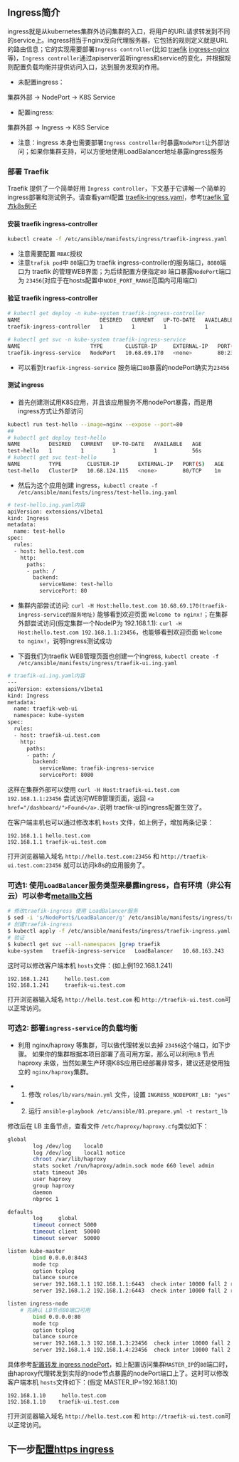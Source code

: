 ## Ingress简介

ingress就是从kubernetes集群外访问集群的入口，将用户的URL请求转发到不同的service上。ingress相当于nginx反向代理服务器，它包括的规则定义就是URL的路由信息；它的实现需要部署`Ingress controller`(比如 [traefik](https://github.com/containous/traefik) [ingress-nginx](https://github.com/kubernetes/ingress-nginx) 等)，`Ingress controller`通过apiserver监听ingress和service的变化，并根据规则配置负载均衡并提供访问入口，达到服务发现的作用。

+ 未配置ingress：

集群外部 -> NodePort -> K8S Service

+ 配置ingress:

集群外部 -> Ingress -> K8S Service

+ 注意：ingress 本身也需要部署`Ingress controller`时暴露`NodePort`让外部访问；如果你集群支持，可以方便地使用LoadBalancer地址暴露ingress服务

### 部署 Traefik

Traefik 提供了一个简单好用 `Ingress controller`，下文基于它讲解一个简单的 ingress部署和测试例子。请查看yaml配置 [traefik-ingress.yaml](../../manifests/ingress/traefik-ingress.yaml)，参考[traefik 官方k8s例子](https://github.com/containous/traefik/tree/master/examples/k8s)

#### 安装 traefik ingress-controller

``` bash
kubectl create -f /etc/ansible/manifests/ingress/traefik-ingress.yaml
```
+ 注意需要配置 `RBAC`授权
+ 注意`trafik pod`中 `80`端口为 traefik ingress-controller的服务端口，`8080`端口为 traefik 的管理WEB界面；为后续配置方便指定`80` 端口暴露`NodePort`端口为 `23456`(对应于在hosts配置中`NODE_PORT_RANGE`范围内可用端口)

#### 验证 traefik ingress-controller

``` bash
# kubectl get deploy -n kube-system traefik-ingress-controller
NAME                         DESIRED   CURRENT   UP-TO-DATE   AVAILABLE   AGE
traefik-ingress-controller   1         1         1            1           4m

# kubectl get svc -n kube-system traefik-ingress-service
NAME                      TYPE       CLUSTER-IP     EXTERNAL-IP   PORT(S)                       AGE
traefik-ingress-service   NodePort   10.68.69.170   <none>        80:23456/TCP,8080:34815/TCP   4m
```
+ 可以看到`traefik-ingress-service` 服务端口`80`暴露的nodePort确实为`23456`

#### 测试 ingress

+ 首先创建测试用K8S应用，并且该应用服务不用nodePort暴露，而是用ingress方式让外部访问

``` bash
kubectl run test-hello --image=nginx --expose --port=80
##
# kubectl get deploy test-hello
NAME         DESIRED   CURRENT   UP-TO-DATE   AVAILABLE   AGE
test-hello   1         1         1            1           56s
# kubectl get svc test-hello
NAME         TYPE        CLUSTER-IP      EXTERNAL-IP   PORT(S)   AGE
test-hello   ClusterIP   10.68.124.115   <none>        80/TCP    1m
```
+ 然后为这个应用创建 ingress，`kubectl create -f /etc/ansible/manifests/ingress/test-hello.ing.yaml`

``` bash
# test-hello.ing.yaml内容
apiVersion: extensions/v1beta1
kind: Ingress
metadata:
  name: test-hello
spec:
  rules:
  - host: hello.test.com
    http:
      paths:
      - path: /
        backend:
          serviceName: test-hello
          servicePort: 80
```
+ 集群内部尝试访问: `curl -H Host:hello.test.com 10.68.69.170(traefik-ingress-service的服务地址)` 能够看到欢迎页面 `Welcome to nginx!`；在集群外部尝试访问(假定集群一个NodeIP为 192.168.1.1): `curl -H Host:hello.test.com 192.168.1.1:23456`，也能够看到欢迎页面 `Welcome to nginx!`，说明ingress测试成功

+ 下面我们为traefik WEB管理页面也创建一个ingress, `kubectl create -f /etc/ansible/manifests/ingress/traefik-ui.ing.yaml`

``` bash
# traefik-ui.ing.yaml内容
---
apiVersion: extensions/v1beta1
kind: Ingress
metadata:
  name: traefik-web-ui
  namespace: kube-system
spec:
  rules:
  - host: traefik-ui.test.com
    http:
      paths:
      - path: /
        backend:
          serviceName: traefik-ingress-service
          servicePort: 8080
```
这样在集群外部可以使用 `curl -H Host:traefik-ui.test.com 192.168.1.1:23456` 尝试访问WEB管理页面，返回 `<a href="/dashboard/">Found</a>.`说明 traefik-ui的ingress配置生效了。

在客户端主机也可以通过修改本机 `hosts` 文件，如上例子，增加两条记录：

``` text
192.168.1.1	hello.test.com
192.168.1.1	traefik-ui.test.com
```
打开浏览器输入域名 `http://hello.test.com:23456` 和 `http://traefik-ui.test.com:23456` 就可以访问k8s的应用服务了。

### 可选1: 使用`LoadBalancer`服务类型来暴露ingress，自有环境（非公有云）可以参考[metallb文档](metallb.md)

``` bash
# 修改traefik-ingress 使用 LoadBalancer服务
$ sed -i 's/NodePort$/LoadBalancer/g' /etc/ansible/manifests/ingress/traefik-ingress.yaml
# 创建traefik-ingress
$ kubectl apply -f /etc/ansible/manifests/ingress/traefik-ingress.yaml
# 验证
$ kubectl get svc --all-namespaces |grep traefik
kube-system   traefik-ingress-service   LoadBalancer   10.68.163.243   192.168.1.241   80:23456/TCP,8080:37088/TCP   1m
```
这时可以修改客户端本机 `hosts`文件：(如上例192.168.1.241)

``` text
192.168.1.241     hello.test.com
192.168.1.241     traefik-ui.test.com
```
打开浏览器输入域名 `http://hello.test.com` 和 `http://traefik-ui.test.com`可以正常访问。

### 可选2: 部署`ingress-service`的负载均衡

- 利用 nginx/haproxy 等集群，可以做代理转发以去掉 `23456`这个端口，如下步骤。
如果你的集群根据本项目部署了高可用方案，那么可以利用`LB` 节点haproxy 来做，当然如果生产环境K8S应用已经部署非常多，建议还是使用独立的 `nginx/haproxy`集群。

- 1. 修改 `roles/lb/vars/main.yml` 文件，设置 `INGRESS_NODEPORT_LB: "yes"`
- 2. 运行 `ansible-playbook /etc/ansible/01.prepare.yml -t restart_lb`

修改后在 LB 主备节点，查看文件 `/etc/haproxy/haproxy.cfg`类似如下：

``` bash
global
        log /dev/log    local0
        log /dev/log    local1 notice
        chroot /var/lib/haproxy
        stats socket /run/haproxy/admin.sock mode 660 level admin
        stats timeout 30s
        user haproxy
        group haproxy
        daemon
        nbproc 1

defaults
        log     global
        timeout connect 5000
        timeout client  50000
        timeout server  50000

listen kube-master
        bind 0.0.0.0:8443
        mode tcp
        option tcplog
        balance source
        server 192.168.1.1 192.168.1.1:6443  check inter 10000 fall 2 rise 2 weight 1
        server 192.168.1.2 192.168.1.2:6443  check inter 10000 fall 2 rise 2 weight 1

listen ingress-node
	# 先确认 LB节点80端口可用
        bind 0.0.0.0:80		
        mode tcp
        option tcplog
        balance source
        server 192.168.1.3 192.168.1.3:23456  check inter 10000 fall 2 rise 2 weight 1
        server 192.168.1.4 192.168.1.4:23456  check inter 10000 fall 2 rise 2 weight 1
```

具体参考[配置转发 ingress nodePort](../op/loadballance_ingress_nodeport.md)，如上配置访问集群`MASTER_IP`的`80`端口时，由haproxy代理转发到实际的node节点暴露的nodePort端口上了。这时可以修改客户端本机 `hosts`文件如下：(假定 MASTER_IP=192.168.1.10)

``` text
192.168.1.10     hello.test.com
192.168.1.10    traefik-ui.test.com
```
打开浏览器输入域名 `http://hello.test.com` 和 `http://traefik-ui.test.com`可以正常访问。

## 下一步[配置https ingress](ingress-tls.md)
